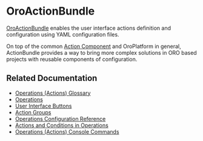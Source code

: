 <a id="bundle-docs-platform-action-bundle"></a>

# OroActionBundle

<a href="https://github.com/oroinc/platform/tree/master/src/Oro/Bundle/ActionBundle" target="_blank">OroActionBundle</a> enables the user interface actions definition and configuration using YAML configuration files.

On top of the common [Action Component](../../../backend/entities-data-management/actions/actions-conditions.md#bundle-docs-platform-action-bundle-action-component) and OroPlatform in general, ActionBundle provides a way to bring more complex solutions in ORO based projects with reusable components of configuration.

## Related Documentation

* [Operations (Actions) Glossary](../../../backend/entities-data-management/actions/glossary.md#bundle-docs-platform-action-bundle-glossary)
* [Operations](../../../backend/entities-data-management/actions/index.md#bundle-docs-platform-action-bundle-operations)
* [User Interface Buttons](../../../backend/entities-data-management/actions/buttons.md#bundle-docs-platform-action-bundle-buttons)
* [Action Groups](../../../backend/entities-data-management/actions/action-groups.md#bundle-docs-platform-action-bundle-action-groups)
* [Operations Configuration Reference](../../../backend/entities-data-management/actions/configuration-reference.md#bundle-docs-platform-action-bundle-configuration-reference)
* [Actions and Conditions in Operations](../../../backend/entities-data-management/actions/actions-conditions.md#bundle-docs-platform-action-bundle-action-component)
* [Operations (Actions) Console Commands](../../../backend/entities-data-management/actions/commands.md#bundle-docs-platform-action-bundle-commands)

<!-- Frontend -->
